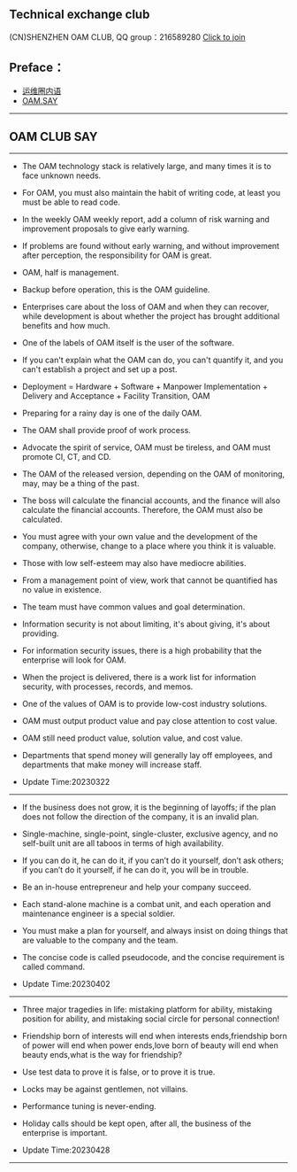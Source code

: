 
## Technical exchange club
(CN)SHENZHEN OAM CLUB, QQ group：216589280 [Click to join](https://jq.qq.com/?_wv=1027&k=tdDtDoUp)

## Preface：
- [运维圈内语](./311_运维.圈内语.md)
- [OAM.SAY](./312_OAM_SAY.md)

---

## OAM CLUB SAY

---

- The OAM technology stack is relatively large, and many times it is to face unknown needs.


- For OAM, you must also maintain the habit of writing code, at least you must be able to read code.


- In the weekly OAM weekly report, add a column of risk warning and improvement proposals to give early warning.


- If problems are found without early warning, and without improvement after perception, the responsibility for OAM is great.


- OAM, half is management.


- Backup before operation, this is the OAM guideline.


- Enterprises care about the loss of OAM and when they can recover, while development is about whether the project has brought additional benefits and how much.


- One of the labels of OAM itself is the user of the software.


- If you can't explain what the OAM can do, you can't quantify it, and you can't establish a project and set up a post.


- Deployment = Hardware + Software + Manpower Implementation + Delivery and Acceptance + Facility Transition, OAM


- Preparing for a rainy day is one of the daily OAM.


- The OAM shall provide proof of work process.


- Advocate the spirit of service, OAM must be tireless, and OAM must promote CI, CT, and CD.


- The OAM of the released version, depending on the OAM of monitoring, may, may be a thing of the past.


- The boss will calculate the financial accounts, and the finance will also calculate the financial accounts. Therefore, the OAM must also be calculated.


- You must agree with your own value and the development of the company, otherwise, change to a place where you think it is valuable.


- Those with low self-esteem may also have mediocre abilities.


- From a management point of view, work that cannot be quantified has no value in existence.


- The team must have common values and goal determination.


- Information security is not about limiting, it's about giving, it's about providing.


- For information security issues, there is a high probability that the enterprise will look for OAM.


- When the project is delivered, there is a work list for information security, with processes, records, and memos.


- One of the values of OAM is to provide low-cost industry solutions.


- OAM must output product value and pay close attention to cost value.


- OAM still need product value, solution value, and cost value.


- Departments that spend money will generally lay off employees, and departments that make money will increase staff.


- Update Time:20230322


---


- If the business does not grow, it is the beginning of layoffs; if the plan does not follow the direction of the company, it is an invalid plan.


- Single-machine, single-point, single-cluster, exclusive agency, and no self-built unit are all taboos in terms of high availability.


- If you can do it, he can do it, if you can’t do it yourself, don’t ask others; if you can’t do it yourself, if he can do it, you will be in trouble.


- Be an in-house entrepreneur and help your company succeed.


- Each stand-alone machine is a combat unit, and each operation and maintenance engineer is a special soldier.


- You must make a plan for yourself, and always insist on doing things that are valuable to the company and the team.


- The concise code is called pseudocode, and the concise requirement is called command.


- Update Time:20230402


---


- Three major tragedies in life: mistaking platform for ability, mistaking position for ability, and mistaking social circle for personal connection!


- Friendship born of interests will end when interests ends,friendship born of power will end when power ends,love born of beauty will end when beauty ends,what is the way for friendship?


- Use test data to prove it is false, or to prove it is true.


- Locks may be against gentlemen, not villains.


- Performance tuning is never-ending.


- Holiday calls should be kept open, after all, the business of the enterprise is important.


- Update Time:20230428


---
<br>